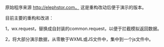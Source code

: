 原始程序来源 http://elephstor.com，
这是重构改动后便于演示的版本。

目前主要的重构和改进：

1，wx.request，替换成自封装的common.request，以便于拦截模拟返回数据。

2，将大部分演示数据，从零散于WXML或JS文件中，集中到一个js文件中。

